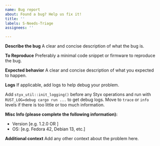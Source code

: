 ```yaml
---
name: Bug report
about: Found a bug? Help us fix it!
title: ''
labels: S-Needs-Triage
assignees: ''

---
```


**Describe the bug**
A clear and concise description of what the bug is.

**To Reproduce**
Preferably a minimal code snippet or firmware to reproduce the bug.

**Expected behavior**
A clear and concise description of what you expected to happen.

**Logs**
If applicable, add logs to help debug your problem.

Add `styx_util::init_logging()` before any Styx operations and run with `RUST_LOG=debug cargo run ...` to get debug logs. Move to `trace` or `info` levels if there is too little or too much information.

**Misc Info (please complete the following information):**
 - Version [e.g. 1.2.0 OR <commit hash>]
 - OS: [e.g. Fedora 42, Debian 13, etc.]

**Additional context**
Add any other context about the problem here.
